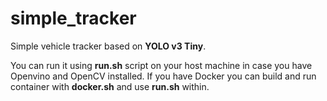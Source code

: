 # simple_tracker

Simple vehicle tracker based on **YOLO v3 Tiny**.

You can run it using **run.sh** script on your host machine in case you have Openvino and OpenCV installed. If you have Docker you can build and run container with **docker.sh** and use **run.sh** within.
